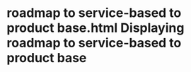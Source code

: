 # roadmap to service-based to product base.html Displaying roadmap to service-based to product base
